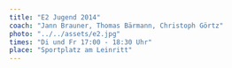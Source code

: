 ```yaml
---
title: "E2 Jugend 2014"
coach: "Jann Brauner, Thomas Bärmann, Christoph Görtz"
photo: "../../assets/e2.jpg"
times: "Di und Fr 17:00 - 18:30 Uhr"
place: "Sportplatz am Leinritt"
---
```

